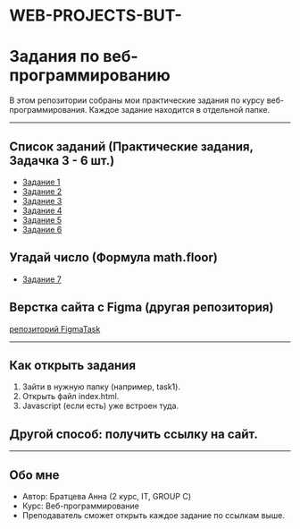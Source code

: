 # WEB-PROJECTS-BUT-

# Задания по веб-программированию

В этом репозитории собраны мои практические задания по курсу веб-программирования.
Каждое задание находится в отдельной папке.

---

## Список заданий (Практические задания, Задачка 3 - 6 шт.)
- [Задание 1](task1/)  
- [Задание 2](task2/) 
- [Задание 3](task3/) 
- [Задание 4](task4/)  
- [Задание 5](task5/)
- [Задание 6](task6/)

## Угадай число (Формула math.floor)

- [Задание 7](task7/)

## Верстка сайта с Figma (другая репозитория)

[репозиторий FigmaTask](https://github.com/Niemandtt/FigmaTask)


---

## Как открыть задания
1. Зайти в нужную папку (например, task1).
2. Открыть файл index.html.
3. Javascript (если есть) уже встроен туда.

## Другой способ: получить ссылку на сайт.

---

## Обо мне
- Автор: Братцева Анна (2 курс, IT, GROUP C) 
- Курс: Веб-программирование  
- Преподаватель сможет открыть каждое задание по ссылкам выше.
